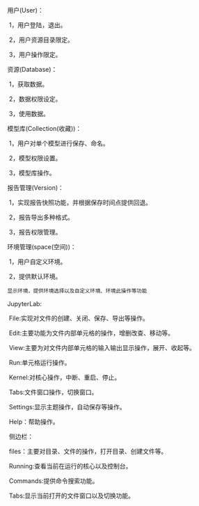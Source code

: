 用户(User)：

​	1，用户登陆，退出。

​	2，用户资源目录限定。

​	3，用户操作限定。

资源(Database)：

​	1，获取数据。

​	2，数据权限设定。

​	3，使用数据。

模型库(Collection(收藏))：

​	1，用户对单个模型进行保存、命名。

​	2，模型权限设置。 

​	3，模型库操作。

报告管理(Version)：

​	1，实现报告快照功能，并根据保存时间点提供回退。

​	2，报告导出多种格式。

​	3，报告权限管理。

环境管理(space(空间))：

​	1，用户自定义环境。

​	2，提供默认环境。

```
显示环境，提供环境选择以及自定义环境、环境此操作等功能
```



JupyterLab:

​	File:实现对文件的创建、关闭、保存、导出等操作。

​	Edit:主要功能为文件内部单元格的操作，增删改查、移动等。

​	View:主要为对文件内部单元格的输入输出显示操作，展开、收起等。

​	Run:单元格运行操作。

​	Kernel:对核心操作，中断、重启、停止。

​	Tabs:文件窗口操作，切换窗口。

​	Settings:显示主题操作，自动保存等操作。

​	Help：帮助操作。



​	侧边栏：

​	files：主要对目录、文件的操作，打开目录、创建文件等。

​	Running:查看当前在运行的核心以及控制台。

​	Commands:提供命令搜索功能。

​	Tabs:显示当前打开的文件窗口以及切换功能。

​	